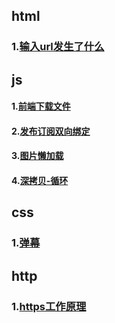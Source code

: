 ## html
### 1.[输入url发生了什么](https://github.com/SLLME/small-knowledge-blog/issues/5)
## js
#### 1.[前端下载文件](https://github.com/SLLME/small-knowledge-blog/issues/1)
#### 2.[发布订阅双向绑定](https://github.com/SLLME/small-knowledge-blog/issues/2)
#### 3.[图片懒加载](https://github.com/SLLME/small-knowledge-blog/issues/3)
#### 4.[深拷贝-循环](https://github.com/SLLME/small-knowledge-blog/issues/6)
## css
### 1.[弹幕](https://github.com/SLLME/small-knowledge-blog/issues/4)
## http
### 1.[https工作原理](https://github.com/SLLME/small-knowledge-blog/issues/8)

